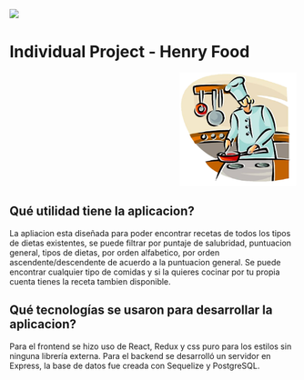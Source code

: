 <p align='left'>
    <img src='https://static.wixstatic.com/media/85087f_0d84cbeaeb824fca8f7ff18d7c9eaafd~mv2.png/v1/fill/w_160,h_30,al_c,q_85,usm_0.66_1.00_0.01/Logo_completo_Color_1PNG.webp' </img>
</p>

# Individual Project - Henry Food

<p align="right">
  <img height="200" src="./cooking.png" />
</p>

## Qué utilidad tiene la aplicacion?

La apliacion esta diseñada para poder encontrar recetas de todos los tipos de dietas existentes, se puede filtrar por puntaje de salubridad, puntuacion general, tipos
de dietas, por orden alfabetico, por orden ascendente/descendente de acuerdo a la puntuacion general. Se puede encontrar cualquier tipo de comidas y si la quieres
cocinar por tu propia cuenta tienes la  receta tambien disponible.

## Qué tecnologías se usaron para desarrollar la aplicacion? 

Para el frontend se hizo uso de React, Redux y css puro para los estilos sin ninguna librería externa. Para el backend se desarrolló un servidor en Express, la base de datos fue creada con Sequelize y PostgreSQL.
